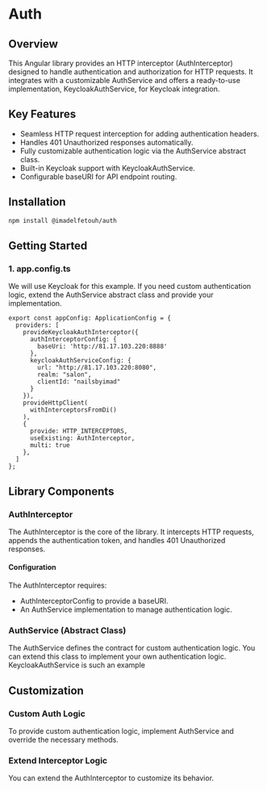 # Auth

## Overview
This Angular library provides an HTTP interceptor (AuthInterceptor) designed to handle authentication and authorization for HTTP requests. It integrates with a customizable AuthService and offers a ready-to-use implementation, KeycloakAuthService, for Keycloak integration.

## Key Features
 - Seamless HTTP request interception for adding authentication headers.
 - Handles 401 Unauthorized responses automatically.
 - Fully customizable authentication logic via the AuthService abstract class.
 - Built-in Keycloak support with KeycloakAuthService.
 - Configurable baseURI for API endpoint routing.

## Installation
```bash
npm install @imadelfetouh/auth
```

## Getting Started
### 1. app.config.ts
We will use Keycloak for this example. If you need custom authentication logic, extend the AuthService abstract class and provide your implementation.
```
export const appConfig: ApplicationConfig = {
  providers: [
    provideKeycloakAuthInterceptor({
      authInterceptorConfig: {
        baseUri: 'http://81.17.103.220:8888'
      },
      keycloakAuthServiceConfig: {
        url: "http://81.17.103.220:8080",
        realm: "salon",
        clientId: "nailsbyimad"
      }
    }),
    provideHttpClient(
      withInterceptorsFromDi()
    ),
    {
      provide: HTTP_INTERCEPTORS,
      useExisting: AuthInterceptor,
      multi: true
    },
  ]
};
```
## Library Components
### AuthInterceptor
The AuthInterceptor is the core of the library. It intercepts HTTP requests, appends the authentication token, and handles 401 Unauthorized responses.

#### Configuration
The AuthInterceptor requires:
 - AuthInterceptorConfig to provide a baseURI.
 - An AuthService implementation to manage authentication logic.

### AuthService (Abstract Class)
The AuthService defines the contract for custom authentication logic. You can extend this class to implement your own authentication logic. KeycloakAuthService is such an example

## Customization
### Custom Auth Logic
To provide custom authentication logic, implement AuthService and override the necessary methods.

### Extend Interceptor Logic
You can extend the AuthInterceptor to customize its behavior.
